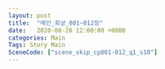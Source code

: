```yaml
---
layout: post
title:  "메인_회상_001~012장"
date:   2020-08-20 12:00:00 +0000
categories: Main
Tags: Story Main
SceneCode: ["scene_skip_cp001-012_q1_s10"]
---
```


